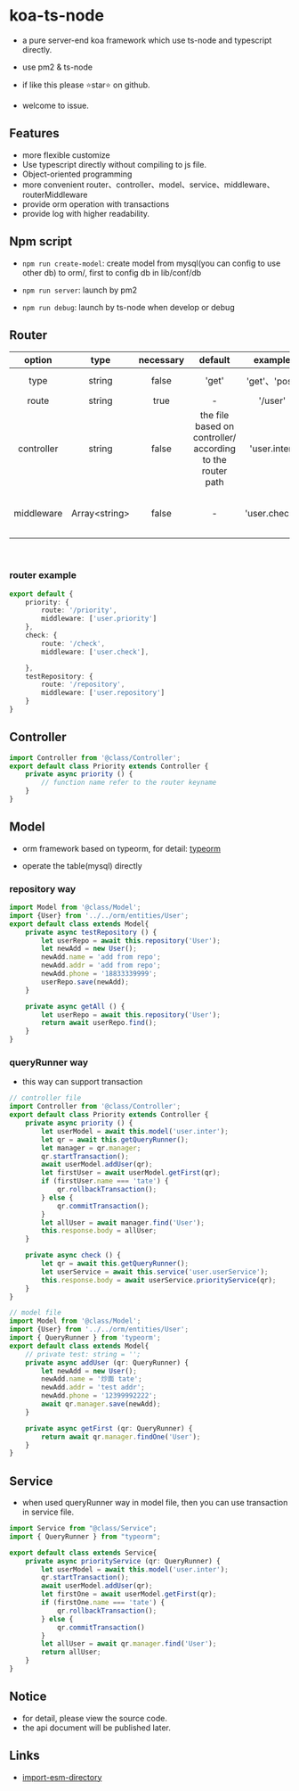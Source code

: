 # koa-ts-node

* a pure server-end koa framework which use ts-node and typescript directly.

* use pm2 & ts-node

* if like this please ⭐️star⭐ on github.

* welcome to issue.

## Features

* more flexible customize
* Use typescript directly without compiling to js file.
* Object-oriented programming
* more convenient router、controller、model、service、middleware、routerMiddleware
* provide orm operation with transactions
* provide log with higher readability.

## Npm script

* `npm run create-model`:  create model from mysql(you can config to use other db) to orm/, first to config db in lib/conf/db

* `npm run server`:  launch by pm2

* `npm run debug`:  launch by ts-node when develop or debug

## Router

| option | type | necessary | default | example | description |
|:---:|:---:|:---:|:---:|:---:|:---:|
| type | string | false |'get'|'get'、'post'| the method for http request |
| route | string | true | - | '/user'|the path for request |
| controller | string | false |the file based on controller/ according to the router path | 'user.inter' |specify the controller file|
| middleware | Array\<string> | false | - | 'user.check''|specify the routerMiddleware file based on routerMiddleware/specific/ |

&nbsp;

### router example

```ts
export default {
    priority: {
        route: '/priority',
        middleware: ['user.priority']
    },
    check: {
        route: '/check',
        middleware: ['user.check'],

    },
    testRepository: {
        route: '/repository',
        middleware: ['user.repository']
    }
}
```

## Controller

```ts
import Controller from '@class/Controller';
export default class Priority extends Controller {
    private async priority () {
        // function name refer to the router keyname
    }
}
```

## Model

* orm framework based on typeorm, for detail: [typeorm](https://github.com/typeorm/typeorm)

* operate the table(mysql) directly

### repository way

```ts
import Model from '@class/Model';
import {User} from '../../orm/entities/User';
export default class extends Model{
    private async testRepository () {
        let userRepo = await this.repository('User');
        let newAdd = new User();
        newAdd.name = 'add from repo';
        newAdd.addr = 'add from repo';
        newAdd.phone = '18833339999';
        userRepo.save(newAdd);
    }

    private async getAll () {
        let userRepo = await this.repository('User');
        return await userRepo.find();
    }
}
```

### queryRunner way

* this way can support transaction

```ts
// controller file
import Controller from '@class/Controller';
export default class Priority extends Controller {
    private async priority () {
        let userModel = await this.model('user.inter');
        let qr = await this.getQueryRunner();
        let manager = qr.manager;
        qr.startTransaction();
        await userModel.addUser(qr);
        let firstUser = await userModel.getFirst(qr);
        if (firstUser.name === 'tate') {
            qr.rollbackTransaction();
        } else {
            qr.commitTransaction();
        }
        let allUser = await manager.find('User');
        this.response.body = allUser;
    }

    private async check () {
        let qr = await this.getQueryRunner();
        let userService = await this.service('user.userService');
        this.response.body = await userService.priorityService(qr);
    }
}
```

```ts
// model file
import Model from '@class/Model';
import {User} from '../../orm/entities/User';
import { QueryRunner } from 'typeorm';
export default class extends Model{
    // private test: string = '';
    private async addUser (qr: QueryRunner) {
        let newAdd = new User();
        newAdd.name = '炒面 tate';
        newAdd.addr = 'test addr';
        newAdd.phone = '12399992222';
        await qr.manager.save(newAdd);
    }

    private async getFirst (qr: QueryRunner) {
        return await qr.manager.findOne('User');
    }
}
```

## Service

* when used queryRunner way in model file, then you can use transaction in service file.

```ts
import Service from "@class/Service";
import { QueryRunner } from "typeorm";

export default class extends Service{
    private async priorityService (qr: QueryRunner) {
        let userModel = await this.model('user.inter');
        qr.startTransaction();
        await userModel.addUser(qr);
        let firstOne = await userModel.getFirst(qr);
        if (firstOne.name === 'tate') {
            qr.rollbackTransaction();
        } else {
            qr.commitTransaction()
        }
        let allUser = await qr.manager.find('User');
        return allUser;
    }
}
```

## Notice

* for detail, please view the source code.
* the api document will be published later.

## Links

* [import-esm-directory](https://github.com/pomelott/import-esm-directory)